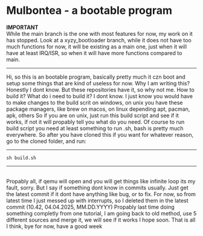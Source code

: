<h1>Mulbontea - a bootable program</h1>
<b>IMPORTANT</b><br> While the main branch is the one with most features for now, my work on it has stopped. Look at a xyzy_bootloader branch, while it does not have too much functions for now, it will be existing as a main one, just when it will have at least IRQ/ISR, so when it will have more functions compared to main. <br><hr>
Hi, so this is an bootable program, basically pretty much it czn boot and setup some things that are kind of useless for now. 
Why I am writing this? Honestly I dont know. But these repositories have it, so why not me.
How to build it? What do i need to build it?
I dont know. I just know you would have to make changes to the build scrit on windows, on unix you have these package managers, like brew on macos, on linux depending apt, pacman, apk, others
So if you are on unix, just run this build script and see if it works, if not it will propably tell you what do you need.
Of course to run build script you need at least something to run .sh, bash is pretty much everywhere.
So after you have cloned this if you want for whatever reason, go to the cloned folder, and run:
<br>
<hr>

```
sh build.sh
```

<hr>
<br>
Propably all, if qemu will open and you will get things like infinite loop its my fault, sorry.
But I say if something dont know in commits usually.
Just get the latest commit if it dont have anything like bug, or to fix.
For now, so from latest time I just messed up with interrupts, so I deleted them in the latest commit (10.42, 04.04.2025, MM.DD.YYYY)
Propably last time doing something completly from one tutorial, I am going back to old method, use 5 different sources and merge it, we will see if it works I hope soon.
That is all I think, bye for now, have a good week
